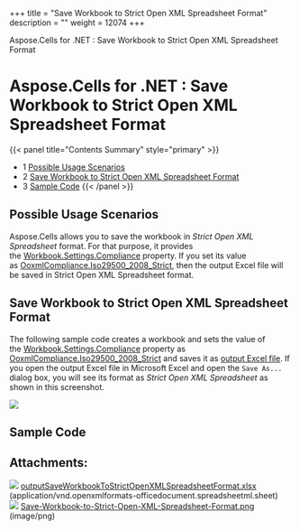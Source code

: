 +++
title = "Save Workbook to Strict Open XML Spreadsheet Format" 
description = "" 
weight = 12074 
+++

Aspose.Cells for .NET : Save Workbook to Strict Open XML Spreadsheet Format  

# Aspose.Cells for .NET : Save Workbook to Strict Open XML Spreadsheet Format


{{< panel title="Contents Summary" style="primary" >}}
*   1 [Possible Usage Scenarios](#SaveWorkbooktoStrictOpenXMLSpreadsheetFormat-PossibleUsageScenarios)
*   2 [Save Workbook to Strict Open XML Spreadsheet Format](#SaveWorkbooktoStrictOpenXMLSpreadsheetFormat-SaveWorkbooktoStrictOpenXMLSpreadsheetFormat)
*   3 [Sample Code](#SaveWorkbooktoStrictOpenXMLSpreadsheetFormat-SampleCode)
{{< /panel >}}
 

## Possible Usage Scenarios

Aspose.Cells allows you to save the workbook in *Strict Open XML Spreadsheet* format. For that purpose, it provides the [Workbook.Settings.Compliance](https://apireference.aspose.com/net/cells/aspose.cells/workbooksettings/properties/compliance) property. If you set its value as [OoxmlCompliance.Iso29500\_2008\_Strict](https://apireference.aspose.com/net/cells/aspose.cells/ooxmlcompliance), then the output Excel file will be saved in Strict Open XML Spreadsheet format.

## Save Workbook to Strict Open XML Spreadsheet Format

The following sample code creates a workbook and sets the value of the [Workbook.Settings.Compliance](https://apireference.aspose.com/net/cells/aspose.cells/workbooksettings/properties/compliance) property as [OoxmlCompliance.Iso29500\_2008\_Strict](https://apireference.aspose.com/net/cells/aspose.cells/ooxmlcompliance) and saves it as [output Excel file](https://docs2.aspose.com/cells/net/attachments/66945466/67338272.xlsx). If you open the output Excel file in Microsoft Excel and open the `Save As...` dialog box, you will see its format as *Strict Open XML Spreadsheet* as shown in this screenshot.

![](https://docs2.aspose.com/cells/net/attachments/66945466/67338273.png)

## Sample Code

## Attachments:

![](https://docs2.aspose.com/cells/net/images/icons/bullet_blue.gif) [outputSaveWorkbookToStrictOpenXMLSpreadsheetFormat.xlsx](https://docs2.aspose.com/cells/net/attachments/66945466/67338272.xlsx) (application/vnd.openxmlformats-officedocument.spreadsheetml.sheet)  
![](https://docs2.aspose.com/cells/net/images/icons/bullet_blue.gif) [Save-Workbook-to-Strict-Open-XML-Spreadsheet-Format.png](https://docs2.aspose.com/cells/net/attachments/66945466/67338273.png) (image/png)  

